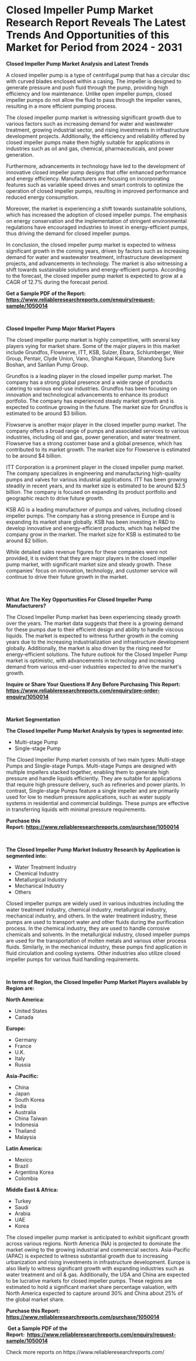 <p><h1>Closed Impeller Pump Market Research Report Reveals The Latest Trends And Opportunities of this Market for Period from 2024 - 2031</h1></p><p><strong>Closed Impeller Pump Market Analysis and Latest Trends</strong></p>
<p><p>A closed impeller pump is a type of centrifugal pump that has a circular disc with curved blades enclosed within a casing. The impeller is designed to generate pressure and push fluid through the pump, providing high efficiency and low maintenance. Unlike open impeller pumps, closed impeller pumps do not allow the fluid to pass through the impeller vanes, resulting in a more efficient pumping process.</p><p>The closed impeller pump market is witnessing significant growth due to various factors such as increasing demand for water and wastewater treatment, growing industrial sector, and rising investments in infrastructure development projects. Additionally, the efficiency and reliability offered by closed impeller pumps make them highly suitable for applications in industries such as oil and gas, chemical, pharmaceuticals, and power generation.</p><p>Furthermore, advancements in technology have led to the development of innovative closed impeller pump designs that offer enhanced performance and energy efficiency. Manufacturers are focusing on incorporating features such as variable speed drives and smart controls to optimize the operation of closed impeller pumps, resulting in improved performance and reduced energy consumption.</p><p>Moreover, the market is experiencing a shift towards sustainable solutions, which has increased the adoption of closed impeller pumps. The emphasis on energy conservation and the implementation of stringent environmental regulations have encouraged industries to invest in energy-efficient pumps, thus driving the demand for closed impeller pumps.</p><p>In conclusion, the closed impeller pump market is expected to witness significant growth in the coming years, driven by factors such as increasing demand for water and wastewater treatment, infrastructure development projects, and advancements in technology. The market is also witnessing a shift towards sustainable solutions and energy-efficient pumps. According to the forecast, the closed impeller pump market is expected to grow at a CAGR of 12.7% during the forecast period.</p></p>
<p><strong>Get a Sample PDF of the Report:&nbsp; <a href="https://www.reliableresearchreports.com/enquiry/request-sample/1050014">https://www.reliableresearchreports.com/enquiry/request-sample/1050014</a></strong></p>
<p>&nbsp;</p>
<p><strong>Closed Impeller Pump Major Market Players</strong></p>
<p><p>The closed impeller pump market is highly competitive, with several key players vying for market share. Some of the major players in this market include Grundfos, Flowserve, ITT, KSB, Sulzer, Ebara, Schlumberger, Weir Group, Pentair, Clyde Union, Vano, Shanghai Kaiquan, Shandong Sure Boshan, and Sanlian Pump Group.</p><p>Grundfos is a leading player in the closed impeller pump market. The company has a strong global presence and a wide range of products catering to various end-use industries. Grundfos has been focusing on innovation and technological advancements to enhance its product portfolio. The company has experienced steady market growth and is expected to continue growing in the future. The market size for Grundfos is estimated to be around $3 billion.</p><p>Flowserve is another major player in the closed impeller pump market. The company offers a broad range of pumps and associated services to various industries, including oil and gas, power generation, and water treatment. Flowserve has a strong customer base and a global presence, which has contributed to its market growth. The market size for Flowserve is estimated to be around $4 billion.</p><p>ITT Corporation is a prominent player in the closed impeller pump market. The company specializes in engineering and manufacturing high-quality pumps and valves for various industrial applications. ITT has been growing steadily in recent years, and its market size is estimated to be around $2.5 billion. The company is focused on expanding its product portfolio and geographic reach to drive future growth.</p><p>KSB AG is a leading manufacturer of pumps and valves, including closed impeller pumps. The company has a strong presence in Europe and is expanding its market share globally. KSB has been investing in R&D to develop innovative and energy-efficient products, which has helped the company grow in the market. The market size for KSB is estimated to be around $2 billion.</p><p>While detailed sales revenue figures for these companies were not provided, it is evident that they are major players in the closed impeller pump market, with significant market size and steady growth. These companies' focus on innovation, technology, and customer service will continue to drive their future growth in the market.</p></p>
<p>&nbsp;</p>
<p><strong>What Are The Key Opportunities For Closed Impeller Pump Manufacturers?</strong></p>
<p><p>The Closed Impeller Pump market has been experiencing steady growth over the years. The market data suggests that there is a growing demand for these pumps due to their efficient design and ability to handle viscous liquids. The market is expected to witness further growth in the coming years due to the increasing industrialization and infrastructure development globally. Additionally, the market is also driven by the rising need for energy-efficient solutions. The future outlook for the Closed Impeller Pump market is optimistic, with advancements in technology and increasing demand from various end-user industries expected to drive the market's growth.</p></p>
<p><strong>Inquire or Share Your Questions If Any Before Purchasing This Report: <a href="https://www.reliableresearchreports.com/enquiry/pre-order-enquiry/1050014">https://www.reliableresearchreports.com/enquiry/pre-order-enquiry/1050014</a></strong></p>
<p>&nbsp;</p>
<p><strong>Market Segmentation</strong></p>
<p><strong>The Closed Impeller Pump Market Analysis by types is segmented into:</strong></p>
<p><ul><li>Multi-stage Pump</li><li>Single-stage Pump</li></ul></p>
<p><p>The Closed Impeller Pump market consists of two main types: Multi-stage Pumps and Single-stage Pumps. Multi-stage Pumps are designed with multiple impellers stacked together, enabling them to generate high pressure and handle liquids efficiently. They are suitable for applications that require high pressure delivery, such as refineries and power plants. In contrast, Single-stage Pumps feature a single impeller and are primarily used for low to medium pressure applications, such as water supply systems in residential and commercial buildings. These pumps are effective in transferring liquids with minimal pressure requirements.</p></p>
<p><strong>Purchase this Report:&nbsp;<a href="https://www.reliableresearchreports.com/purchase/1050014">https://www.reliableresearchreports.com/purchase/1050014</a></strong></p>
<p>&nbsp;</p>
<p><strong>The Closed Impeller Pump Market Industry Research by Application is segmented into:</strong></p>
<p><ul><li>Water Treatment Industry</li><li>Chemical Industry</li><li>Metallurgical Industry</li><li>Mechanical Industry</li><li>Others</li></ul></p>
<p><p>Closed impeller pumps are widely used in various industries including the water treatment industry, chemical industry, metallurgical industry, mechanical industry, and others. In the water treatment industry, these pumps are used to transport water and other fluids during the purification process. In the chemical industry, they are used to handle corrosive chemicals and solvents. In the metallurgical industry, closed impeller pumps are used for the transportation of molten metals and various other process fluids. Similarly, in the mechanical industry, these pumps find application in fluid circulation and cooling systems. Other industries also utilize closed impeller pumps for various fluid handling requirements.</p></p>
<p>&nbsp;</p>
<p><strong>In terms of Region, the Closed Impeller Pump Market Players available by Region are:</strong></p>
<p>
    <p> <strong> North America: </strong>
        <ul>
            <li>United States</li>
            <li>Canada</li>
        </ul>
        </p> 
    <p> <strong> Europe: </strong>
        <ul>
            <li>Germany</li>
            <li>France</li>
            <li>U.K.</li>
            <li>Italy</li>
            <li>Russia</li>
        </ul>
        </p> 
    <p> <strong> Asia-Pacific: </strong>
        <ul>
            <li>China</li>
            <li>Japan</li>
            <li>South Korea</li>
            <li>India</li>
            <li>Australia</li>
            <li>China Taiwan</li>
            <li>Indonesia</li>
            <li>Thailand</li>
            <li>Malaysia</li>
        </ul>
        </p> 
    <p> <strong> Latin America: </strong>
        <ul>
            <li>Mexico</li>
            <li>Brazil</li>
            <li>Argentina Korea</li>
            <li>Colombia</li>
        </ul>
        </p> 
    <p> <strong> Middle East & Africa: </strong>
        <ul>
            <li>Turkey</li>
            <li>Saudi</li>
            <li>Arabia</li>
            <li>UAE</li>
            <li>Korea</li>
        </ul>
    </p>
    </p>
<p><p>The closed impeller pump market is anticipated to exhibit significant growth across various regions. North America (NA) is projected to dominate the market owing to the growing industrial and commercial sectors. Asia-Pacific (APAC) is expected to witness substantial growth due to increasing urbanization and rising investments in infrastructure development. Europe is also likely to witness significant growth with expanding industries such as water treatment and oil & gas. Additionally, the USA and China are expected to be lucrative markets for closed impeller pumps. These regions are estimated to hold a significant market share percentage valuation, with North America expected to capture around 30% and China about 25% of the global market share.</p></p>
<p><strong>Purchase this Report: <a href="https://www.reliableresearchreports.com/purchase/1050014">https://www.reliableresearchreports.com/purchase/1050014</a></strong></p>
<p>&nbsp;<strong>Get a Sample PDF of the Report:&nbsp;&nbsp;<a href="https://www.reliableresearchreports.com/enquiry/request-sample/1050014">https://www.reliableresearchreports.com/enquiry/request-sample/1050014</a></strong></p>
<p><strong></strong></p>
<p>Check more reports on https://www.reliableresearchreports.com/</p>